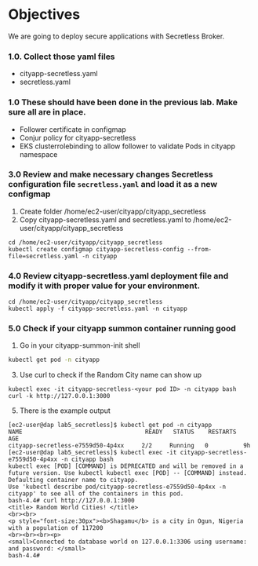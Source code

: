 # Objectives
We are going to deploy secure applications with Secretless Broker.

### 1.0. Collect those yaml files
- cityapp-secretless.yaml
- secretless.yaml

### 1.0 These should have been done in the previous lab. Make sure all are in place. 
- Follower certificate in configmap
- Conjur policy for cityapp-secretless
- EKS clusterrolebinding to allow follower to validate Pods in cityapp namespace

### 3.0 Review and make necessary changes Secretless configuration file `secretless.yaml` and load it as a new configmap
1. Create folder /home/ec2-user/cityapp/cityapp_secretless
2. Copy cityapp-secretless.yaml and secretless.yaml to /home/ec2-user/cityapp/cityapp_secretless
```
cd /home/ec2-user/cityapp/cityapp_secretless
kubectl create configmap cityapp-secretless-config --from-file=secretless.yaml -n cityapp
```

### 4.0 Review cityapp-secretless.yaml deployment file and modify it with proper value for your environment. 
```
cd /home/ec2-user/cityapp/cityapp_secretless
kubectl apply -f cityapp-secretless.yaml -n cityapp
```

### 5.0 Check if your cityapp summon container running good
1. Go in your cityapp-summon-init shell
```bash
kubectl get pod -n cityapp
```
3. Use curl to check if the Random City name can show up
```
kubectl exec -it cityapp-secretless-<your pod ID> -n cityapp bash
curl -k http://127.0.0.1:3000
```
5. There is the example output
```
[ec2-user@dap lab5_secretless]$ kubectl get pod -n cityapp
NAME                                   READY   STATUS    RESTARTS   AGE
cityapp-secretless-e7559d50-4p4xx     2/2     Running   0          9h
[ec2-user@dap lab5_secretless]$ kubectl exec -it cityapp-secretless-e7559d50-4p4xx -n cityapp bash
kubectl exec [POD] [COMMAND] is DEPRECATED and will be removed in a future version. Use kubectl kubectl exec [POD] -- [COMMAND] instead.
Defaulting container name to cityapp.
Use 'kubectl describe pod/cityapp-secretless-e7559d50-4p4xx -n cityapp' to see all of the containers in this pod.
bash-4.4# curl http://127.0.0.1:3000
<title> Random World Cities! </title>
<br><br>
<p style="font-size:30px"><b>Shagamu</b> is a city in Ogun, Nigeria with a population of 117200
<br><br><br><p>
<small>Connected to database world on 127.0.0.1:3306 using username:  and password: </small>
bash-4.4#
```

